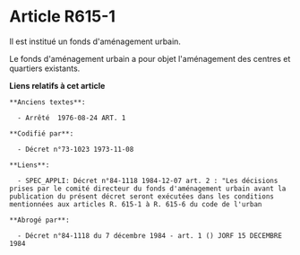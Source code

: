 # Article R615-1

Il est institué un fonds d'aménagement urbain.

Le fonds d'aménagement urbain a pour objet l'aménagement des centres et quartiers existants.

**Liens relatifs à cet article**

	**Anciens textes**:

	  - Arrêté  1976-08-24 ART. 1

	**Codifié par**:

	  - Décret n°73-1023 1973-11-08

	**Liens**:

	  - SPEC_APPLI: Décret n°84-1118 1984-12-07 art. 2 : "Les décisions prises par le comité directeur du fonds d'aménagement urbain avant la publication du présent décret seront exécutées dans les conditions mentionnées aux articles R. 615-1 à R. 615-6 du code de l'urban

	**Abrogé par**:

	  - Décret n°84-1118 du 7 décembre 1984 - art. 1 () JORF 15 DECEMBRE 1984
